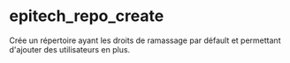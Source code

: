# epitech_repo_create
Crée un répertoire ayant les droits de ramassage par défault et permettant d'ajouter des utilisateurs en plus.
